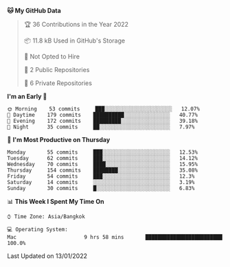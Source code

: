 <!--START_SECTION:waka-->
**🐱 My GitHub Data** 

> 🏆 36 Contributions in the Year 2022
 > 
> 📦 11.8 kB Used in GitHub's Storage 
 > 
> 🚫 Not Opted to Hire
 > 
> 📜 2 Public Repositories 
 > 
> 🔑 6 Private Repositories  
 > 
**I'm an Early 🐤** 

```text
🌞 Morning    53 commits     ███░░░░░░░░░░░░░░░░░░░░░░   12.07% 
🌆 Daytime    179 commits    ██████████░░░░░░░░░░░░░░░   40.77% 
🌃 Evening    172 commits    █████████░░░░░░░░░░░░░░░░   39.18% 
🌙 Night      35 commits     ██░░░░░░░░░░░░░░░░░░░░░░░   7.97%

```
📅 **I'm Most Productive on Thursday** 

```text
Monday       55 commits     ███░░░░░░░░░░░░░░░░░░░░░░   12.53% 
Tuesday      62 commits     ███░░░░░░░░░░░░░░░░░░░░░░   14.12% 
Wednesday    70 commits     ████░░░░░░░░░░░░░░░░░░░░░   15.95% 
Thursday     154 commits    ████████░░░░░░░░░░░░░░░░░   35.08% 
Friday       54 commits     ███░░░░░░░░░░░░░░░░░░░░░░   12.3% 
Saturday     14 commits     ░░░░░░░░░░░░░░░░░░░░░░░░░   3.19% 
Sunday       30 commits     █░░░░░░░░░░░░░░░░░░░░░░░░   6.83%

```


📊 **This Week I Spent My Time On** 

```text
⌚︎ Time Zone: Asia/Bangkok

💻 Operating System: 
Mac                      9 hrs 58 mins       █████████████████████████   100.0%

```


 Last Updated on 13/01/2022
<!--END_SECTION:waka-->